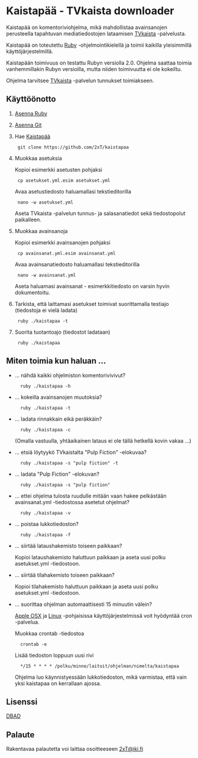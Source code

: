 Kaistapää - TVkaista downloader
===============================

Kaistapää on komentoriviohjelma, mikä mahdollistaa avainsanojen perusteella tapahtuvan mediatiedostojen lataamisen [TVkaista](http://tvkaista.fi/) -palvelusta.

Kaistapää on toteutettu [Ruby](https://www.ruby-lang.org/en/downloads/) -ohjelmointikielellä ja toimii kaikilla yleisimmillä käyttöjärjestelmillä.

Kaistapään toimivuus on testattu Rubyn versiolla 2.0. Ohjelma saattaa toimia vanhemmillakin Rubyn versioilla, mutta niiden toimivuutta ei ole kokeiltu.

Ohjelma tarvitsee [TVkaista](http://tvkaista.fi/) -palvelun tunnukset toimiakseen.

Käyttöönotto
------------

1. [Asenna Ruby](https://www.ruby-lang.org/en/downloads/)
2. [Asenna Git](http://git-scm.com/downloads)
3. Hae [Kaistapää](https://github.com/2xT/kaistapaa)
	
        git clone https://github.com/2xT/kaistapaa

4. Muokkaa asetuksia

	Kopioi esimerkki asetusten pohjaksi

        cp asetukset.yml.esim asetukset.yml

	Avaa asetustiedosto haluamallasi tekstieditorilla

		nano -w asetukset.yml

	Aseta TVkaista -palvelun tunnus- ja salasanatiedot sekä tiedostopolut paikalleen.

5. Muokkaa avainsanoja

	Kopioi esimerkki avainsanojen pohjaksi

		cp avainsanat.yml.esim avainsanat.yml

	Avaa avainsanatiedosto haluamallasi tekstieditorilla

		nano -w avainsanat.yml

	Aseta haluamasi avainsanat - esimerkkitiedosto on varsin hyvin dokumentoitu.

6. Tarkista, että laittamasi asetukset toimivat suorittamalla testiajo (tiedostoja ei vielä ladata)

        ruby ./kaistapaa -t

6. Suorita tuotantoajo (tiedostot ladataan)

        ruby ./kaistapaa

Miten toimia kun haluan ...
---------------------------

* ... nähdä kaikki ohjelmiston komentorivivivut?

		ruby ./kaistapaa -h

* ... kokeilla avainsanojen muutoksia?

		ruby ./kaistapaa -t

* ... ladata rinnakkain eikä peräkkäin?

		ruby ./kaistapaa -c

	(Omalla vastuulla, yhtäaikainen lataus ei ole tällä hetkellä kovin vakaa ...)

* ... etsiä löytyykö TVkaistalta "Pulp Fiction" -elokuvaa?

		ruby ./kaistapaa -s "pulp fiction" -t

* ... ladata "Pulp Fiction" -elokuvan?

		ruby ./kaistapaa -s "pulp fiction"

* ... ettei ohjelma tulosta ruudulle mitään vaan hakee pelkästään avainsanat.yml -tiedostossa asetetut ohjelmat?

		ruby ./kaistapaa -v

* ... poistaa lukkotiedoston?

		ruby ./kaistapaa -f

* ... siirtää lataushakemisto toiseen paikkaan?

	Kopioi lataushakemisto haluttuun paikkaan ja aseta uusi polku asetukset.yml -tiedostoon.

* ... siirtää tilahakemisto toiseen paikkaan?

	Kopioi tilahakemisto haluttuun paikkaan ja aseta uusi polku asetukset.yml -tiedostoon.

* ... suorittaa ohjelman automaattisesti 15 minuutin välein?

	[Apple OSX](http://en.wikipedia.org/wiki/OS_X) ja [Linux](http://en.wikipedia.org/wiki/Linux) -pohjaisissa käyttöjärjestelmissä voit hyödyntää cron -palvelua.
	
	Muokkaa crontab -tiedostoa
	
		crontab -e

	Lisää tiedoston loppuun uusi rivi
	
		*/15 * * * * /polku/minne/laitoit/ohjelman/nimelta/kaistapaa

	Ohjelma luo käynnistyessään lukkotiedoston, mikä varmistaa, että vain yksi kaistapaa on kerrallaan ajossa.

Lisenssi
--------

[DBAD](http://www.dbad-license.org/)

Palaute
-------

Rakentavaa palautetta voi laittaa osoitteeseen 2xT@iki.fi

